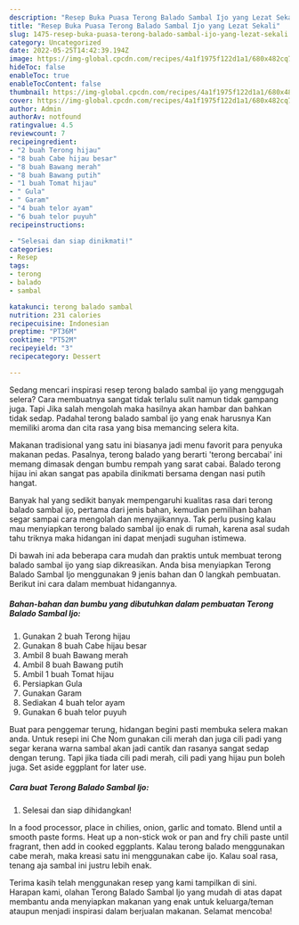 ```yaml
---
description: "Resep Buka Puasa Terong Balado Sambal Ijo yang Lezat Sekali"
title: "Resep Buka Puasa Terong Balado Sambal Ijo yang Lezat Sekali"
slug: 1475-resep-buka-puasa-terong-balado-sambal-ijo-yang-lezat-sekali
category: Uncategorized
date: 2022-05-25T14:42:39.194Z
image: https://img-global.cpcdn.com/recipes/4a1f1975f122d1a1/680x482cq70/terong-balado-sambal-ijo-foto-resep-utama.jpg
hideToc: false
enableToc: true
enableTocContent: false
thumbnail: https://img-global.cpcdn.com/recipes/4a1f1975f122d1a1/680x482cq70/terong-balado-sambal-ijo-foto-resep-utama.jpg
cover: https://img-global.cpcdn.com/recipes/4a1f1975f122d1a1/680x482cq70/terong-balado-sambal-ijo-foto-resep-utama.jpg
author: Admin
authorAv: notfound
ratingvalue: 4.5
reviewcount: 7
recipeingredient:
- "2 buah Terong hijau"
- "8 buah Cabe hijau besar"
- "8 buah Bawang merah"
- "8 buah Bawang putih"
- "1 buah Tomat hijau"
- " Gula"
- " Garam"
- "4 buah telor ayam"
- "6 buah telor puyuh"
recipeinstructions:

- "Selesai dan siap dinikmati!"
categories:
- Resep
tags:
- terong
- balado
- sambal

katakunci: terong balado sambal 
nutrition: 231 calories
recipecuisine: Indonesian
preptime: "PT36M"
cooktime: "PT52M"
recipeyield: "3"
recipecategory: Dessert

---
```



Sedang mencari inspirasi resep terong balado sambal ijo yang menggugah selera? Cara membuatnya sangat tidak terlalu sulit namun tidak gampang juga. Tapi Jika salah mengolah maka hasilnya akan hambar dan bahkan tidak sedap. Padahal terong balado sambal ijo yang enak harusnya Kan memiliki aroma dan cita rasa yang bisa memancing selera kita.


Makanan tradisional yang satu ini biasanya jadi menu favorit para penyuka makanan pedas. Pasalnya, terong balado yang berarti &#39;terong bercabai&#39; ini memang dimasak dengan bumbu rempah yang sarat cabai. Balado terong hijau ini akan sangat pas apabila dinikmati bersama dengan nasi putih hangat.

Banyak hal yang sedikit banyak mempengaruhi kualitas rasa dari terong balado sambal ijo, pertama dari jenis bahan, kemudian pemilihan bahan segar sampai cara mengolah dan menyajikannya. Tak perlu pusing kalau mau menyiapkan terong balado sambal ijo enak di rumah, karena asal sudah tahu triknya maka hidangan ini dapat menjadi suguhan istimewa.


Di bawah ini ada beberapa cara mudah dan praktis untuk membuat terong balado sambal ijo yang siap dikreasikan. Anda bisa menyiapkan Terong Balado Sambal Ijo menggunakan 9 jenis bahan dan 0 langkah pembuatan. Berikut ini cara dalam membuat hidangannya.

<!--inarticleads1-->

##### Bahan-bahan dan bumbu yang dibutuhkan dalam pembuatan Terong Balado Sambal Ijo:

1. Gunakan 2 buah Terong hijau
1. Gunakan 8 buah Cabe hijau besar
1. Ambil 8 buah Bawang merah
1. Ambil 8 buah Bawang putih
1. Ambil 1 buah Tomat hijau
1. Persiapkan  Gula
1. Gunakan  Garam
1. Sediakan 4 buah telor ayam
1. Gunakan 6 buah telor puyuh


Buat para penggemar terung, hidangan begini pasti membuka selera makan anda. Untuk resepi ini Che Nom gunakan cili merah dan juga cili padi yang segar kerana warna sambal akan jadi cantik dan rasanya sangat sedap dengan terung. Tapi jika tiada cili padi merah, cili padi yang hijau pun boleh juga. Set aside eggplant for later use. 

<!--inarticleads2-->

##### Cara buat Terong Balado Sambal Ijo:


1. Selesai dan siap dihidangkan!

In a food processor, place in chilies, onion, garlic and tomato. Blend until a smooth paste forms. Heat up a non-stick wok or pan and fry chili paste until fragrant, then add in cooked eggplants. Kalau terong balado menggunakan cabe merah, maka kreasi satu ini menggunakan cabe ijo. Kalau soal rasa, tenang aja sambal ini justru lebih enak. 

Terima kasih telah menggunakan resep yang kami tampilkan di sini. Harapan kami, olahan Terong Balado Sambal Ijo yang mudah di atas dapat membantu anda menyiapkan makanan yang enak untuk keluarga/teman ataupun menjadi inspirasi dalam berjualan makanan. Selamat mencoba!
